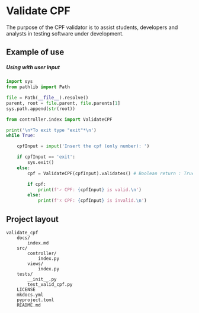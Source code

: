 # Validate CPF

The purpose of the CPF validator is to assist students, developers and analysts in testing software under development.

## Example of use
##### Using with user input

```python
import sys
from pathlib import Path

file = Path(__file__).resolve()
parent, root = file.parent, file.parents[1]
sys.path.append(str(root))

from controller.index import ValidateCPF

print('\n*To exit type "exit"*\n')
while True:

    cpfInput = input('Insert the cpf (only number): ')

    if cpfInput == 'exit':
        sys.exit()
    else:
        cpf = ValidateCPF(cpfInput).validates() # Boolean return : True or False

        if cpf:
            print(f'✓ CPF: {cpfInput} is valid.\n')
        else:
            print(f'☓ CPF: {cpfInput} is invalid.\n')

```


## Project layout
    validate_cpf
        docs/
            index.md
        src/
            controller/
                index.py
            views/
                index.py
        tests/
            __init__.py
            test_valid_cpf.py
        LICENSE
        mkdocs.yml
        pyproject.toml
        README.md
